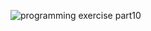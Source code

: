 ![programming exercise part10](https://user-images.githubusercontent.com/77440902/142832497-3ecf15a9-ded8-4169-a0c3-1aca27a1d294.png)
